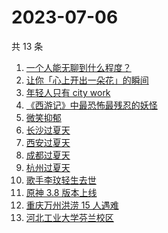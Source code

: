 # 2023-07-06

共 13 条

<!-- BEGIN ZHIHUSEARCH -->
<!-- 最后更新时间 Thu Jul 06 2023 21:29:57 GMT+0800 (China Standard Time) -->
1. [一个人能无聊到什么程度？](https://www.zhihu.com/search?q=一个人能无聊到什么程度？)
1. [让你「心上开出一朵花」的瞬间](https://www.zhihu.com/search?q=让你「心上开出一朵花」的瞬间)
1. [年轻人只有 city work](https://www.zhihu.com/search?q=年轻人只有%20city%20work)
1. [《西游记》中最恐怖最残忍的妖怪](https://www.zhihu.com/search?q=《西游记》中最恐怖最残忍的妖怪)
1. [微笑抑郁](https://www.zhihu.com/search?q=微笑抑郁)
1. [长沙过夏天](https://www.zhihu.com/search?q=长沙过夏天)
1. [西安过夏天](https://www.zhihu.com/search?q=西安过夏天)
1. [成都过夏天](https://www.zhihu.com/search?q=成都过夏天)
1. [杭州过夏天](https://www.zhihu.com/search?q=杭州过夏天)
1. [歌手李玟轻生去世](https://www.zhihu.com/search?q=歌手李玟轻生去世)
1. [原神 3.8 版本上线](https://www.zhihu.com/search?q=原神%203.8%20版本上线)
1. [重庆万州洪涝 15 人遇难](https://www.zhihu.com/search?q=重庆万州洪涝%2015%20人遇难)
1. [河北工业大学芬兰校区](https://www.zhihu.com/search?q=河北工业大学芬兰校区)
<!-- END ZHIHUSEARCH -->
